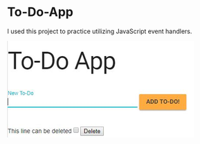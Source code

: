 # To-Do-App

I used this project to practice utilizing JavaScript event handlers.

<img src="images/screenshot.JPG">
